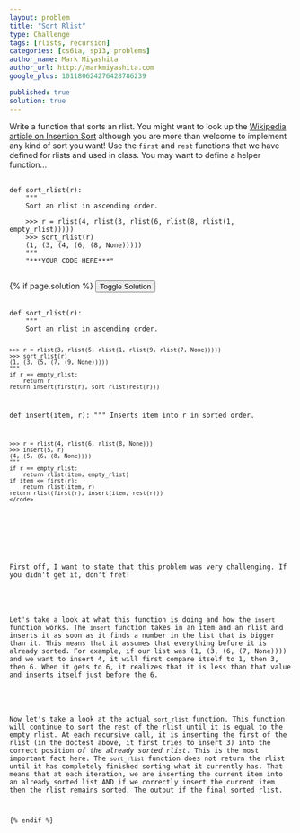```yaml
---
layout: problem
title: "Sort Rlist"
type: Challenge
tags: [rlists, recursion]
categories: [cs61a, sp13, problems]
author_name: Mark Miyashita
author_url: http://markmiyashita.com
google_plus: 101180624276428786239

published: true
solution: true
---
```

<p>
  Write a function that sorts an rlist. You might want to look up the <a href="http://en.wikipedia.org/wiki/Insertion_sort">Wikipedia article on Insertion Sort</a> although you are more than welcome to implement any kind of sort you want! Use the <code>first</code> and <code>rest</code> functions that we have defined for rlists and used in class. You may want to define a helper function...
</p>

<pre>
  <code class="prettyprint">
def sort_rlist(r):
    """
    Sort an rlist in ascending order.
    
    >>> r = rlist(4, rlist(3, rlist(6, rlist(8, rlist(1, empty_rlist)))))
    >>> sort_rlist(r)
    (1, (3, (4, (6, (8, None)))))
    """
    "***YOUR CODE HERE***"
  </code>
</pre>

{% if page.solution %}
<button onclick="toggleSolution()">Toggle Solution</button>

<div class="solution">
  <pre>
    <code class="prettyprint">
def sort_rlist(r):
    """
    Sort an rlist in ascending order.
    
    >>> r = rlist(3, rlist(5, rlist(1, rlist(9, rlist(7, None)))))
    >>> sort_rlist(r)
    (1, (3, (5, (7, (9, None)))))
    """
    if r == empty_rlist:
        return r
    return insert(first(r), sort_rlist(rest(r)))

def insert(item, r):
    """
    Inserts item into r in sorted order.
    
    >>> r = rlist(4, rlist(6, rlist(8, None)))
    >>> insert(5, r)
    (4, (5, (6, (8, None))))
    """
    if r == empty_rlist:
        return rlist(item, empty_rlist)
    if item <= first(r):
        return rlist(item, r)
    return rlist(first(r), insert(item, rest(r)))
    </code>
  </pre>

  <p>First off, I want to state that this problem was very challenging. If you didn't get it, don't fret!</p>
    
  <p>Let's take a look at what this function is doing and how the <code>insert</code> function works. The <code>insert</code> function takes in an item and an rlist and inserts it as soon as it finds a number in the list that is bigger than it. This means that it assumes that everything before it is already sorted. For example, if our list was (1, (3, (6, (7, None)))) and we want to insert 4, it will first compare itself to 1, then 3, then 6. When it gets to 6, it realizes that it is less than that value and inserts itself just before the 6.</p>

  <p>Now let's take a look at the actual <code>sort_rlist</code> function. This function will continue to sort the rest of the rlist until it is equal to the empty rlist. At each recursive call, it is inserting the first of the rlist (in the doctest above, it first tries to insert 3) into the correct position <i>of the already sorted rlist</i>. This is the most important fact here. The <code>sort_rlist</code> function does not return the rlist until it has completely finished sorting what it currently has. That means that at each iteration, we are inserting the current item into an already sorted list AND if we correctly insert the current item then the rlist remains sorted. The output if the final sorted rlist.</p>
</div>
{% endif %}
